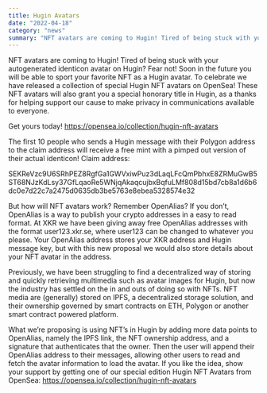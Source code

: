 ```yaml
---
title: Hugin Avatars
date: "2022-04-18"
category: "news"
summary: "NFT avatars are coming to Hugin! Tired of being stuck with your autogenerated identicon avatar on Hugin?"
---
```


NFT avatars are coming to Hugin! Tired of being stuck with your autogenerated identicon avatar on Hugin? Fear not! Soon in the future you will be able to sport your favorite NFT as a Hugin avatar. To celebrate we have released a collection of special Hugin NFT avatars on OpenSea! These NFT avatars will also grant you a special honorary title in Hugin, as a thanks for helping support our cause to make privacy in communications available to everyone.

Get yours today! https://opensea.io/collection/hugin-nft-avatars

The first 10 people who sends a Hugin message with their Polygon address to the claim address will receive a free mint with a pimped out version of their actual identicon! Claim address:

SEKReVzc9U6SRhPEZ8RgfGa1GWVxiwPuz3dLaqLFcQmPbhxE8ZRMuGwB5ST68NJzKdLsy37GfLqaoRe5WNjqAkaqcujbxBqfuLMf808d15bd7cb8a1d6b6dc0e7d22c7a2475d0635db3be5763e8ebea5328574e32

But how will NFT avatars work? Remember OpenAlias? If you don’t, OpenAlias is a way to publish your crypto addresses in a easy to read format. At XKR we have been giving away free OpenAlias addresses with the format user123.xkr.se, where user123 can be changed to whatever you please. Your OpenAlias address stores your XKR address and Hugin message key, but with this new proposal we would also store details about your NFT avatar in the address.

Previously, we have been struggling to find a decentralized way of storing and quickly retrieving multimedia such as avatar images for Hugin, but now the industry has settled on the in and outs of doing so with NFTs. NFT media are (generally) stored on IPFS, a decentralized storage solution, and their ownership governed by smart contracts on ETH, Polygon or another smart contract powered platform.

What we’re proposing is using NFT’s in Hugin by adding more data points to OpenAlias, namely the IPFS link, the NFT ownership address, and a signature that authenticates that the owner. Then the user will append their OpenAlias address to their messages, allowing other users to read and fetch the avatar information to load the avatar. If you like the idea, show your support by getting one of our special edition Hugin NFT Avatars from OpenSea: https://opensea.io/collection/hugin-nft-avatars